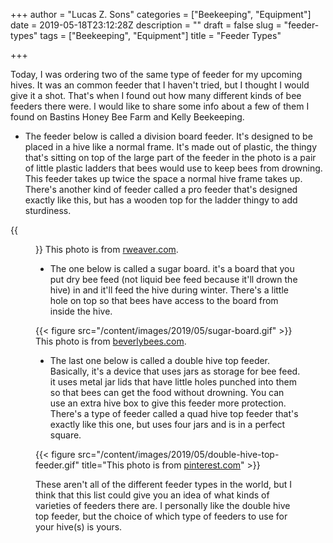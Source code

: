 +++
author = "Lucas Z. Sons"
categories = ["Beekeeping", "Equipment"]
date = 2019-05-18T23:12:28Z
description = ""
draft = false
slug = "feeder-types"
tags = ["Beekeeping", "Equipment"]
title = "Feeder Types"

+++

Today, I was ordering two of the same type of feeder for my upcoming hives. It was an common feeder that I haven't tried, but I thought I would give it a shot. That's when I found out how many different kinds of bee feeders there were. I would like to share some info about a few of them I found on Bastins Honey Bee Farm and Kelly Beekeeping.

* The feeder below is called a division board feeder. It's designed to be placed in a hive like a normal frame. It's made out of plastic, the thingy that's sitting on top of the large part of the feeder in the photo is a pair of little plastic ladders that bees would use to keep bees from drowning. This feeder takes up twice the space a normal hive frame takes up. There's another kind of feeder called a pro feeder that's designed exactly like this, but has a wooden top for the ladder thingy to add sturdiness.

{{<figure src="/content/images/2019/05/division-board-feeder.gif" >}}
This photo is from <a href="http://www.rweaver.com/product_info.php?products_id=75">rweaver.com</a>.

* The one below is called a sugar board. it's a board that you put dry bee feed (not liquid bee feed because it'll drown the hive) in and it'll feed the hive during winter. There's a little hole on top so that bees have access to the board from inside the hive.

{{< figure src="/content/images/2019/05/sugar-board.gif" >}}
This photo is from <a href="http://www.beverlybees.com/installing-the-candy-board-for-winter-feeding/">beverlybees.com</a>.

* The last one below is called a double hive top feeder. Basically, it's a device that uses jars as storage for bee feed. it uses metal jar lids that have little holes punched into them so that bees can get the food without drowning. You can use an extra hive box to give this feeder more protection. There's a type of feeder called a quad hive top feeder that's exactly like this one, but uses four jars and is in a perfect square.

{{< figure src="/content/images/2019/05/double-hive-top-feeder.gif" title="This photo is from <a href="https://www.pinterest.com/pin/99642210480469266/">pinterest.com</a>" >}}

These aren't all of the different feeder types in the world, but I think that this list could give you an idea of what kinds of varieties of feeders there are. I personally like the double hive top feeder, but the choice of which type of feeders to use for your hive(s) is yours.

